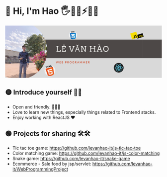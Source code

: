 # 🔴 Hi, I'm Hao 🖐👨‍💻⚡🎨🌅

<img src="https://github.com/levanhao-it/levanhao-it/blob/main/L%C3%AA%20V%C4%83n%20h%C3%A0o.png" alt="banner ">

## 🟡 Introduce yourself 🙆‍♂️

- Open and friendly. 👨‍👦‍👦
- Love to learn new things, especially things related to Frontend stacks. 
- Enjoy working with ReactJS ❤

## 🟢 Projects for sharing 🛠🛠

- Tic tac toe game: https://github.com/levanhao-it/js-tic-tac-toe
- Color matching game: https://github.com/levanhao-it/js-color-matching
- Snake game: https://github.com/levanhao-it/snake-game
- Ecommerce - Sale food by jsp/servlet: https://github.com/levanhao-it/WebProgrammingProject


